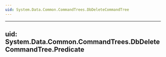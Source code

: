 ```yaml
---
uid: System.Data.Common.CommandTrees.DbDeleteCommandTree
---
```


---
uid: System.Data.Common.CommandTrees.DbDeleteCommandTree.Predicate
---
